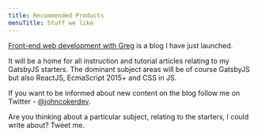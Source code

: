 ```yaml
---
title: Recommended Products 
menuTitle: Stuff we like
---
```


[Front-end web development with Greg](https://dev.greglobinski.com) is a blog I have just launched.

It will be a home for all instruction and tutorial articles relating to my GatsbyJS starters. The dominant subject areas will be of course GatsbyJS but also ReactJS, EcmaScript 2015+ and CSS in JS.

If you want to be informed about new content on the blog follow me on Twitter - [@johncokerdev](https://twitter.com/johncokerdev).

Are you thinking about a particular subject, relating to the starters, I could write about? Tweet me.
